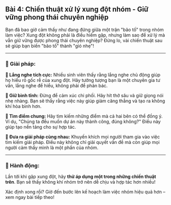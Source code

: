 ## Bài 4: Chiến thuật xử lý xung đột nhóm - Giữ vững phong thái chuyên nghiệp

Bạn đã bao giờ cảm thấy như đang đứng giữa một trận "bão tố" trong nhóm làm việc? Xung đột không phải là điều hiếm gặp, nhưng làm sao để xử lý mà vẫn giữ vững được phong thái chuyên nghiệp? Đừng lo, vài chiến thuật sau sẽ giúp bạn biến "bão tố" thành "gió nhẹ"!

---

### 📌 Giải pháp:

**🔹 Lắng nghe tích cực:**
Nhiều sinh viên thấy rằng lắng nghe chủ động giúp họ hiểu rõ gốc rễ của xung đột. Hãy tưởng tượng bạn là một chuyên gia tư vấn, lắng nghe để hiểu, không phải để phản bác.

**🔹 Giữ bình tĩnh:**
Đừng để cảm xúc chi phối. Hãy hít thở sâu và giữ giọng nói nhẹ nhàng. Bạn sẽ thấy rằng việc này giúp giảm căng thẳng và tạo ra không khí hòa bình hơn.

**🔹 Tìm điểm chung:**
Hãy tìm kiếm những điểm mà cả hai bên có thể đồng ý. Ví dụ, "Chúng ta đều muốn dự án này thành công, đúng không?" Điều này giúp tạo nền tảng cho sự hợp tác.

**🔹 Đưa ra giải pháp cùng nhau:**
Khuyến khích mọi người tham gia vào việc tìm kiếm giải pháp. Điều này không chỉ giải quyết vấn đề mà còn giúp mọi người cảm thấy mình là một phần của nhóm.

---

### 🚀 Hành động:

Lần tới khi gặp xung đột, hãy **thử áp dụng một trong những chiến thuật trên**. Bạn sẽ thấy không khí nhóm trở nên dễ chịu và hợp tác hơn nhiều!

Xác định xong rồi? Giờ đến bước lên kế hoạch làm việc nhóm hiệu quả hơn – xem ngay bài tiếp theo!
